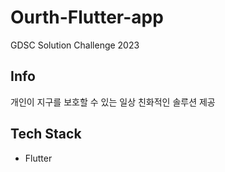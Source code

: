 # Ourth-Flutter-app
GDSC Solution Challenge 2023

## Info
개인이 지구를 보호할 수 있는 일상 친화적인 솔루션 제공

## Tech Stack  
- Flutter
